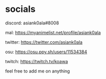 # socials 

discord: asiank0ala#8008

mal: https://myanimelist.net/profile/asiank0ala

twitter: https://twitter.com/asiank0ala

osu: https://osu.ppy.sh/users/11534384

twitch: https://twitch.tv/koawa

feel free to add me on anything
